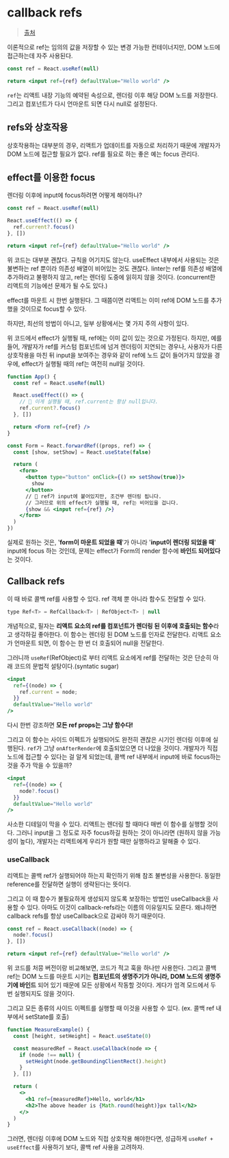# callback refs

> [출처](https://velog.io/@cnsrn1874/%EB%B2%88%EC%97%AD-callback-refs-%EC%82%AC%EC%9A%A9%EC%9C%BC%EB%A1%9C-useEffect-%EB%B0%A9%EC%A7%80%ED%95%98%EA%B8%B0)

이론적으로 ref는 임의의 값을 저장할 수 있는 변경 가능한 컨테이너지만, DOM 노드에 접근하는데 자주 사용된다.

```jsx
const ref = React.useRef(null)

return <input ref={ref} defaultValue="Hello world" />
```

`ref`는  리액트 내장 기능의 예약된 속성으로, 렌더링 이후 해당 DOM 노드를 저장한다. 그리고 컴포넌트가 다시 언마운트 되면 다시 null로 설정된다.

## refs와 상호작용

상호작용하는 대부분의 경우, 리액트가 업데이트를 자동으로 처리하기 때문에 개발자가 DOM 노드에 접근할 필요가 없다. ref를 필요로 하는 좋은 예는 focus 관리다.

## effect를 이용한 focus

렌더링 이후에 input에 focus하려면 어떻게 해야하나?

```jsx
const ref = React.useRef(null)

React.useEffect(() => {
  ref.current?.focus()
}, [])

return <input ref={ref} defaultValue="Hello world" />
```

위 코드는 대부분 괜찮다. 규칙을 어기지도 않는다. useEffect 내부에서 사용되는 것은 불변하는 ref 뿐이라 의존성 배열이 비어있는 것도 괜찮다. linter는 ref를 의존성 배열에 추가하라고 불평하지 않고, ref는 렌더링 도중에 읽히지 않을 것이다. (concurrent한 리액트의 기능에선 문제가 될 수도 있다.)

effect를 마운트 시 한번 실행된다. 그 때쯤이면 리액트는 이미 ref에 DOM 노드를 추가했을 것이므로 focus할 수 있다.

하지만, 최선의 방법이 아니고, 일부 상황에서는 몇 가지 주의 사항이 있다.

위 코드에서 effect가 실행될 때, ref에는 이미 값이 있는 것으로 가정된다. 하지만, 예를 들어, 개발자가 ref를 커스텀 컴포넌트에 넘겨 렌더링이 지연되는 경우나, 사용자가 다른 상호작용을 마친 뒤 input을 보여주는 경우와 같이 ref에 노드 값이 들어가지 않았을 경우에, effect가 실행될 때의 ref는 여전히 null일 것이다.

```jsx
function App() {
  const ref = React.useRef(null)

  React.useEffect(() => {
    // 🚨 이게 실행될 때, ref.current는 항상 null입니다.
    ref.current?.focus()
  }, [])

  return <Form ref={ref} />
}

const Form = React.forwardRef((props, ref) => {
  const [show, setShow] = React.useState(false)

  return (
    <form>
      <button type="button" onClick={() => setShow(true)}>
        show
      </button>
      // 🧐 ref가 input에 붙어있지만, 조건부 렌더링 됩니다.
      // 그러므로 위의 effect가 실행될 때, ref는 비어있을 겁니다.
      {show && <input ref={ref} />}
    </form>
  )
})
```

실제로 원하는 것은, '**form이 마운트 되었을 때**'가 아니라 '**input이 렌더링 되었을 때**' input에 focus 하는 것인데, 문제는 effect가 Form의 render 함수에 **바인드 되어있다**는 것이다.

## Callback refs

이 때 바로 콜백 ref를 사용할 수 있다. ref 객체 뿐 아니라 함수도 전달할 수 있다.

```js
type Ref<T> = RefCallback<T> | RefObject<T> | null
```

개념적으로, 필자는 **리액트 요소의 ref를 컴포넌트가 렌더링 된 이후에 호출되는 함수**라고 생각하길 좋아한다. 이 함수는 렌더링 된 DOM 노드를 인자로 전달한다. 리액트 요소가 언마운트 되면, 이 함수는 한 번 더 호출되어 null을 전달한다.

그러니까 `useRef`(RefObject)로 부터 리액트 요소에게 ref를 전달하는 것은 단순히 아래 코드의 문법적 설탕이다.(syntatic sugar)

```jsx
<input
  ref={(node) => {
    ref.current = node;
  }}
  defaultValue="Hello world"
/>
```

다시 한번 강조하면 **모든 ref props는 그냥 함수다!**

그리고 이 함수는 사이드 이펙트가 실행되어도 완전히 괜찮은 시기인 렌더링 이후에 실행된다. `ref`가 그냥 `onAfterRender`에 호출되었으면 더 나았을 것이다. 개발자가 직접 노드에 접근할 수 있다는 걸 알게 되었는데, 콜백 ref 내부에서 input에 바로 focus하는 것을 주가 막을 수 있을까?

```jsx
<input
  ref={(node) => {
    node?.focus()
  }}
  defaultValue="Hello world"
/>
```

사소한 디테일이 막을 수 있다. 리액트는 렌더링 할 때마다 매번 이 함수를 실행할 것이다. 그러니 input을 그 정도로 자주 focus하길 원하는 것이 아니라면 (원하지 않을 가능성이 높다), 개발자는 리액트에게 우리가 원할 때만 실행하라고 말해줄 수 있다.

### useCallback

리액트는 콜백 ref가 실행되어야 하는지 확인하기 위해 참조 불변성을 사용한다. 동일한 reference를 전달하면 실행이 생략된다는 뜻이다.

그리고 이 때 함수가 불필요하게 생성되지 않도록 보장하는 방법인 useCallback을 사용할 수 있다. 아마도 이것이 callback-refs라는 이름의 이유일지도 모른다. 왜냐하면 callback refs를 항상 useCallback으로 감싸야 하기 때문이다.

```jsx
const ref = React.useCallback((node) => {
  node?.focus()
}, [])

return <input ref={ref} defaultValue="Hello world" />
```

위 코드를 처믕 버전이랑 비교해보면, 코드가 적고 훅을 하나만 사용한다. 그리고 콜백 ref는 DOM 노드를 마운트 시키는 **컴포넌트의 생명주기가 아니라, DOM 노드의 생명주기에 바인드** 되어 있기 때문에 모든 상황에서 작동할 것이다. 게다가 엄격 모드에서 두 번 실행되지도 않을 것이다.

그리고 모든 종류의 사이드 이펙트를 실행할 때 이것을 사용할 수 있다. (ex. 콜백 ref 내부에서 setState를 호출)

```jsx
function MeasureExample() {
  const [height, setHeight] = React.useState(0)

  const measuredRef = React.useCallback(node => {
    if (node !== null) {
      setHeight(node.getBoundingClientRect().height)
    }
  }, [])

  return (
    <>
      <h1 ref={measuredRef}>Hello, world</h1>
      <h2>The above header is {Math.round(height)}px tall</h2>
    </>
  )
}
```

그러면, 렌더링 이후에 DOM 노드와 직접 상호작용 해야한다면, 성급하게 `useRef + useEffect`를 사용하기 보다, 콜백 ref 사용을 고려하자.